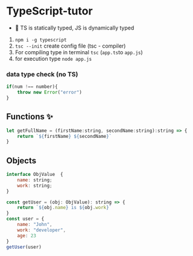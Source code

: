 # TypeScript-tutor
* 🔔 TS is statically typed, JS is dynamically typed 
1. `npm i -g typescript`
2. `tsc --init` create config file (tsc - compiler)
3. For compiling type in terminal `tsc` (`app.ts`to `app.js`)
4. for execution type `node app.js`
### data type check (no TS)
```js
if(num !== number){
    throw new Error("error")
}
```
## Functions ✨
```js
let getFullName = (firstName:string, secondName:string):string => {
    return `${firstName} ${secondName}`
}
```
## Objects
```js
interface ObjValue  {
    name: string;
    work: string;
}

const getUser = (obj: ObjValue): string => {
    return `${obj.name} is ${obj.work}`
}
const user = {
    name: "John",
    work: "developer",
    age: 23
}
getUser(user)
```